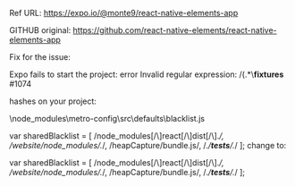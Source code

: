 

Ref URL:
https://expo.io/@monte9/react-native-elements-app

GITHUB original:
https://github.com/react-native-elements/react-native-elements-app

Fix for the issue:

Expo fails to start the project: error Invalid regular expression: /(.*\\__fixtures__ #1074



hashes on your project:

\node_modules\metro-config\src\defaults\blacklist.js

var sharedBlacklist = [
  /node_modules[/\\]react[/\\]dist[/\\].*/,
  /website\/node_modules\/.*/,
  /heapCapture\/bundle\.js/,
  /.*\/__tests__\/.*/
];
change to:

var sharedBlacklist = [
  /node_modules[\/\\]react[\/\\]dist[\/\\].*/,
  /website\/node_modules\/.*/,
  /heapCapture\/bundle\.js/,
  /.*\/__tests__\/.*/
];
